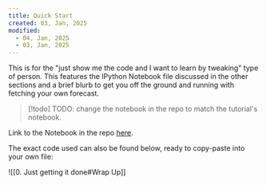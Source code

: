 ```yaml
---
title: Quick Start
created: 03, Jan, 2025
modified:
  - 04, Jan, 2025
  - 03, Jan, 2025
---
```


This is for the "just show me the code and I want to learn by tweaking" type of person. This features the IPython Notebook file discussed in the other sections and a brief blurb to get you off the ground and running with fetching your own forecast.

> [!todo]
> TODO: change the notebook in the repo to match the tutorial's notebook.

Link to the Notebook in the repo [here](https://github.com/quantumrook/quantumrook.github.io/blob/main/source/content/Tutorials/Fetching%20your%20own%20Forecast%20(IPython)/Forecaster.ipynb).

The exact code used can also be found below, ready to copy-paste into your own file:

![[0. Just getting it done#Wrap Up]]